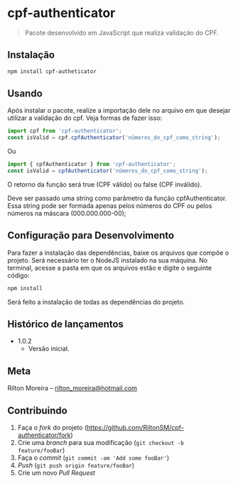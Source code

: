 # cpf-authenticator
> Pacote desenvolvido em JavaScript que realiza validação do CPF.

## Instalação

```sh
npm install cpf-autheticator
```

## Usando

Após instalar o pacote, realize a importação dele no arquivo em que desejar utilizar a validação do cpf. Veja formas de fazer isso:

```javascript
import cpf from 'cpf-authenticator';
const isValid = cpf.cpfAuthenticator('números_do_cpf_como_string');
```

Ou

```javascript
import { cpfAuthenticator } from 'cpf-authenticator';
const isValid = cpfAuthenticator('números_do_cpf_como_string');
```

O retorno da função será true (CPF válido) ou false (CPF inválido).

Deve ser passado uma string como parâmetro da função cpfAuthenticator. Essa string pode ser formada apenas pelos números do CPF ou pelos números na máscara (000.000.000-00);

## Configuração para Desenvolvimento

Para fazer a instalação das dependências, baixe os arquivos que compõe o projeto. Será necessário ter o NodeJS instalado na sua máquina. No terminal, acesse a pasta em que os arquivos estão e digite o seguinte código:

```sh
npm install
```

Será feito a instalação de todas as dependências do projeto.

## Histórico de lançamentos

* 1.0.2
    * Versão inicial.

## Meta

Rilton Moreira – rilton_moreira@hotmail.com


## Contribuindo

1. Faça o _fork_ do projeto (<https://github.com/RiltonSM/cpf-authenticator/fork>)
2. Crie uma _branch_ para sua modificação (`git checkout -b feature/fooBar`)
3. Faça o _commit_ (`git commit -am 'Add some fooBar'`)
4. _Push_ (`git push origin feature/fooBar`)
5. Crie um novo _Pull Request_
